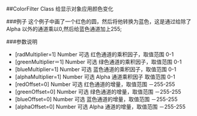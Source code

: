 ##ColorFilter Class
给显示对象应用颜色变化

###例子
这个例子中画了一个红色的圆，然后将他转换为蓝色，这是通过给除了Alpha 以外的通道乘以0,然后给蓝色通道加上255;


###参数说明
- [radMultiplier=1] Number 可选 红色通道的乘积因子，取值范围 0-1
- [greenMultiplier＝1] Number 可选 绿色通道的乘积因子，取值范围 0-1
- [blueMultiplier=1] Number 可选 蓝色通道的乘积因子，取值范围 0-1
- [alphaMultiplier=1] Number 可选 Alpha 通道乘积因子 取值范围 0-1
- [redOffset=0] Number 可选 红色通道的增量，取值范围 －255-255
- [greenOffset=0] Number 可选 绿色通道的增量，取值范围 －255-255
- [blueOffset=0] Number 可选 蓝色通道的增量，取值范围 －255-255
- [alphaOffset=0] Number 可选 Alpha 通道的增量，取值范围 －255-255